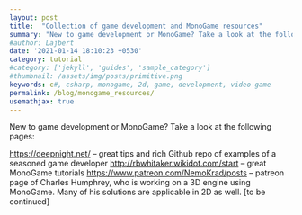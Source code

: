 ```yaml
---
layout: post
title:  "Collection of game development and MonoGame resources"
summary: "New to game development or MonoGame? Take a look at the following pages!"
#author: Lajbert
date: '2021-01-14 18:10:23 +0530'
category: tutorial
#category: ['jekyll', 'guides', 'sample_category']
#thumbnail: /assets/img/posts/primitive.png
keywords: c#, csharp, monogame, 2d, game, development, video game
permalink: /blog/monogame_resources/
usemathjax: true
---
```



New to game development or MonoGame? Take a look at the following pages:

https://deepnight.net/ – great tips and rich Github repo of examples of a seasoned game developer
http://rbwhitaker.wikidot.com/start – great MonoGame tutorials
https://www.patreon.com/NemoKrad/posts – patreon page of Charles Humphrey, who is working on a 3D engine using MonoGame. Many of his solutions are applicable in 2D as well.
[to be continued]